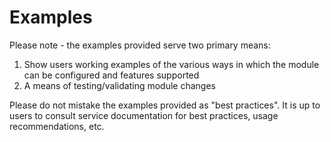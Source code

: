 # Examples

Please note - the examples provided serve two primary means:

1. Show users working examples of the various ways in which the module can be configured and features supported
2. A means of testing/validating module changes

Please do not mistake the examples provided as "best practices". It is up to users to consult service documentation for best practices, usage recommendations, etc.